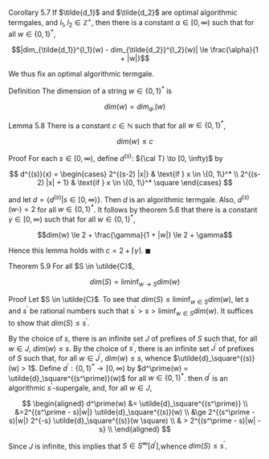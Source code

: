 Corollary 5.7 If $\tilde{d_1}$ and $\tilde{d_2}$ are optimal algorithmic termgales, and $l_1, l_2 \in \mathbb{Z}^+$, then there is a constant $\alpha \in [0, \infty)$ such that for all $w \in \{0, 1\}^*$,

$$|dim_{\tilde{d_1}}^{l_1}(w) - dim_{\tilde{d_2}}^{l_2}(w)| \le \frac{\alpha}{1 + |w|}$$

We thus fix an optimal algorithmic termgale.

Definition The dimension of a string $w \in \{0, 1\}^*$ is

$$dim(w) = dim_{d \square}(w)$$

Lemma 5.8 There is a constant $c \in \mathbb{N}$ such that for all $w \in \{0, 1\}^*$,

$$dim(w) \le c$$

Proof For each $s \in [0, \infty)$, define $d^{(s)}$: ${\cal T} \to [0, \infty)$ by

$$
d^{(s)}(x) = \begin{cases}
2^{(s-2) |x|} & \text{if } x \in \{0, 1\}^* \\
2^{(s-2) |x| + 1} & \text{if } x \in \{0, 1\}^* \square
\end{cases}
$$

and let $d = \{d^{(s)} | s \in [0, \infty)\}$. Then $d$ is an algorithmic termgale. Also, $d^{(s)}(w \square) = 2$ for all $w \in \{0, 1\}^*$. It follows by theorem 5.6 that there is a constant $\gamma \in [0, \infty)$ such that for all $w \in \{0, 1\}^*$,

$$dim(w) \le 2 + \frac{\gamma}{1 + |w|} \le 2 + \gamma$$

Hence this lemma holds with $c = 2 + \lceil \gamma \rceil$. $\blacksquare$

Theorem 5.9 For all $S \in \utilde{C}$,

$$dim(S) = \liminf_{w \to S} dim(w)$$

Proof Let $S \in \utilde{C}$. To see that $dim(S) \le \liminf_{w \in S} dim(w)$, let $s$ and $s^\prime$ be rational numbers such that $s^\prime > s > \liminf_{w \in S} dim(w)$. It suffices to show that $dim(S) \le s^\prime$.

By the choice of $s$, there is an infinite set $J$ of prefixes of $S$ such that, for all $w \in J$, $dim(w) \le s$. By the choice of $s^\prime$, there is an infinite set $J^\prime$ of prefixes of $S$ such that, for all $w \in J^\prime$, $dim(w) \le s$, whence $\utilde{d}_\square^{(s)}(w) > 1$. Define $d^\prime: \{0, 1\}^* \to [0, \infty)$ by
$d^\prime(w) = \utilde{d}_\square^{(s^\prime)}(w)$ for all $w \in \{0, 1\}^*$. then $d^\prime$ is an algorithmic $s^\prime$-supergale, and, for all $w \in J$,

$$
\begin{aligned}
d^\prime(w) &= \utilde{d}_\square^{(s^\prime)} \\
&=2^{(s^\prime - s)|w|} \utilde{d}_\square^{(s)}(w) \\
&\ge 2^{(s^\prime - s)|w|} 2^{-s} \utilde{d}_\square^{(s)}(w \square) \\
& > 2^{(s^\prime - s)|w| - s} \\
\end{aligned}
$$

Since $J$ is infinite, this implies that $S \in S^\infty [d^\prime]$,whence $dim(S) \le s^\prime$.
